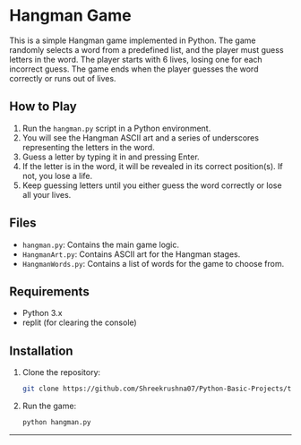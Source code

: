 # Hangman Game

This is a simple Hangman game implemented in Python. The game randomly selects a word from a predefined list, and the player must guess letters in the word. The player starts with 6 lives, losing one for each incorrect guess. The game ends when the player guesses the word correctly or runs out of lives.

## How to Play

1. Run the `hangman.py` script in a Python environment.
2. You will see the Hangman ASCII art and a series of underscores representing the letters in the word.
3. Guess a letter by typing it in and pressing Enter.
4. If the letter is in the word, it will be revealed in its correct position(s). If not, you lose a life.
5. Keep guessing letters until you either guess the word correctly or lose all your lives.

## Files

- `hangman.py`: Contains the main game logic.
- `HangmanArt.py`: Contains ASCII art for the Hangman stages.
- `HangmanWords.py`: Contains a list of words for the game to choose from.

## Requirements

- Python 3.x
- replit (for clearing the console)

## Installation

1. Clone the repository:

   ```bash
   git clone https://github.com/Shreekrushna07/Python-Basic-Projects/tree/main/Hangman%20Game
   ```

2. Run the game:

   ```bash
   python hangman.py
   ```

---
